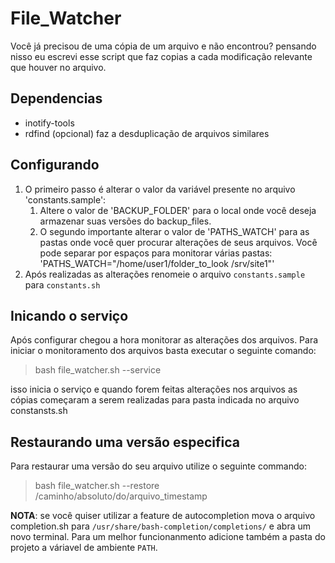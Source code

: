 # File_Watcher

Você já precisou de uma cópia de um arquivo e não encontrou? pensando nisso eu escrevi esse script que faz copias a cada modificação relevante que houver no arquivo.

## Dependencias
- inotify-tools
- rdfind (opcional) faz a desduplicação de arquivos similares

## Configurando

1. O primeiro passo é alterar o valor da variável presente no arquivo 'constants.sample':
    1. Altere o valor de 'BACKUP_FOLDER' para o local onde você deseja armazenar suas versões do backup_files.
    2. O segundo importante alterar o valor de 'PATHS_WATCH' para as pastas onde você quer procurar alterações de seus arquivos. Você pode separar por espaços para monitorar várias pastas: 'PATHS_WATCH="/home/user1/folder_to_look /srv/site1"'
2. Após realizadas as alterações renomeie o arquivo `constants.sample` para `constants.sh`

## Inicando o serviço
Após configurar chegou a hora monitorar as alterações dos arquivos. Para iniciar o monitoramento dos arquivos basta executar o seguinte comando:
> bash file_watcher.sh --service

isso inicia o serviço e quando forem feitas alterações nos arquivos as cópias começaram a serem realizadas para pasta indicada no arquivo constansts.sh 

## Restaurando uma versão especifica
Para restaurar uma versão do seu arquivo utilize o seguinte commando:
> bash file_watcher.sh --restore /caminho/absoluto/do/arquivo_timestamp

**NOTA**: se você quiser utilizar a feature de autocompletion mova o arquivo completion.sh para `/usr/share/bash-completion/completions/` e abra um novo terminal. Para um melhor funcionanmento adicione também a pasta do projeto a váriavel de ambiente `PATH`.